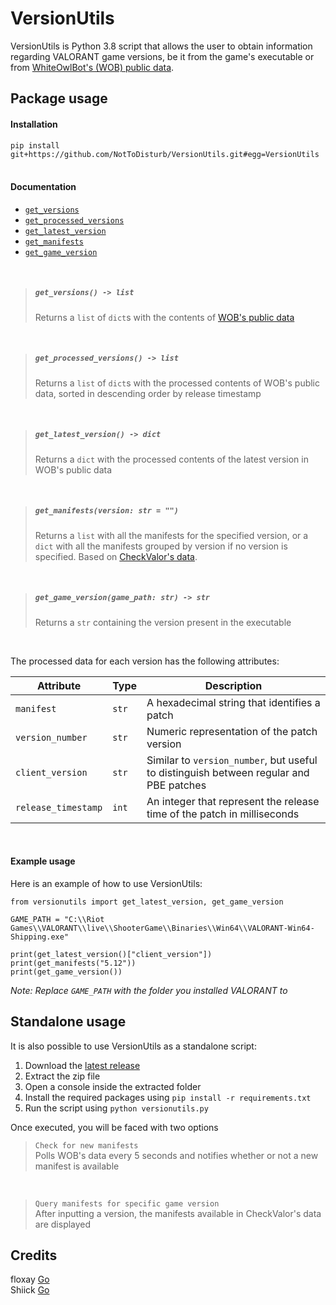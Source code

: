 # VersionUtils
VersionUtils is Python 3.8 script that allows the user to obtain information regarding VALORANT game versions, 
be it from the game's executable or from [WhiteOwlBot's (WOB) public data](https://github.com/WhiteOwlBot/WhiteOwl-public-data).

## Package usage
#### Installation

`pip install git+https://github.com/NotToDisturb/VersionUtils.git#egg=VersionUtils`
<br><br>
#### Documentation
- [`get_versions`](#get_versions---list)
- [`get_processed_versions`](#get_processed_versions---list)
- [`get_latest_version`](#get_latest_version---dict)
- [`get_manifests`](#get_manifestsversion-str--)
- [`get_game_version`](#get_game_versiongame_path-str---str)

<br>

> ##### `get_versions() -> list`
> 
> Returns a `list` of `dict`s with the contents of [WOB's public data](https://raw.githubusercontent.com/WhiteOwlBot/WhiteOwl-public-data/main/manifests.json)

<br>

> ##### `get_processed_versions() -> list`
> 
> Returns a `list` of `dict`s with the processed contents of WOB's public data, sorted in descending order by release timestamp

<br>

> ##### `get_latest_version() -> dict`
> 
> Returns a `dict` with the processed contents of the latest version in WOB's public data

<br>

> ##### `get_manifests(version: str = "")`
> 
> Returns a `list` with all the manifests for the specified version, 
> or a `dict` with all the manifests grouped by version if no version is specified.
> Based on [CheckValor's data](https://twitter.com/CheckValor).

<br>

> ##### `get_game_version(game_path: str) -> str`
> 
> Returns a `str` containing the version present in the executable

<br>

The processed data for each version has the following attributes:

|**Attribute**      |Type |**Description**|
|-------------------|-----|---------------|
|`manifest`         |`str`|A hexadecimal string that identifies a patch|
|`version_number`   |`str`|Numeric representation of the patch version|
|`client_version`   |`str`|Similar to `version_number`, but useful to distinguish between regular and PBE patches|
|`release_timestamp`|`int`|An integer that represent the release time of the patch in milliseconds|

<br>

#### Example usage
Here is an example of how to use VersionUtils:
```
from versionutils import get_latest_version, get_game_version

GAME_PATH = "C:\\Riot Games\\VALORANT\\live\\ShooterGame\\Binaries\\Win64\\VALORANT-Win64-Shipping.exe"

print(get_latest_version()["client_version"])
print(get_manifests("5.12"))
print(get_game_version())
```
*Note: Replace `GAME_PATH` with the folder you installed VALORANT to*

## Standalone usage
It is also possible to use VersionUtils as a standalone script:

1. Download the [latest release](https://github.com/NotToDisturb/VersionUtils/releases/latest)
1. Extract the zip file
1. Open a console inside the extracted folder
1. Install the required packages using `pip install -r requirements.txt`
1. Run the script using `python versionutils.py`

Once executed, you will be faced with two options
> `Check for new manifests`<br>
>Polls WOB's data every 5 seconds and notifies whether or not a new manifest is available

<br>

> `Query manifests for specific game version`<br>
>After inputting a version, the manifests available in CheckValor's data are displayed

## Credits
floxay [Go](https://github.com/floxay) <br>
Shiick [Go](https://github.com/Shiick)
